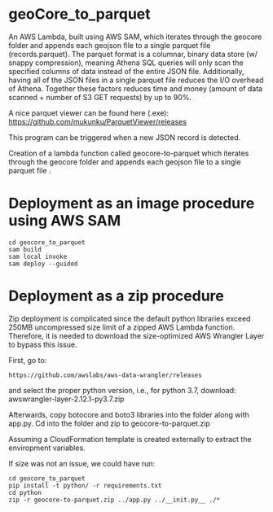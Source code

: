 # geoCore_to_parquet
An AWS Lambda, built using AWS SAM, which iterates through the geocore folder and appends each geojson file to a single parquet file (records.parquet). The parquet format is a columnar, binary data store (w/ snappy compression), meaning Athena SQL queries will only scan the specified columns of data instead of the entire JSON file. Additionally, having all of the JSON files in a single parquet file reduces the I/O overhead of Athena. Together these factors reduces time and money (amount of data scanned + number of S3 GET requests) by up to 90%.

A nice parquet viewer can be found here (.exe): https://github.com/mukunku/ParquetViewer/releases

This program can be triggered when a new JSON record is detected.

Creation of a lambda function called geocore-to-parquet which iterates through the geocore folder and appends each geojson file to a single parquet file . 

# Deployment as an image procedure using AWS SAM

```
cd geocore_to_parquet
sam build
sam local invoke
sam deploy --guided
```


# Deployment as a zip procedure

Zip deployment is complicated since the default python libraries exceed 250MB uncompressed size limit of a zipped AWS Lambda function. Therefore, it is needed to download the size-optimized AWS Wrangler Layer to bypass this issue.

First, go to:
```
https://github.com/awslabs/aws-data-wrangler/releases
```
and select the proper python version, i.e., for python 3.7, download: awswrangler-layer-2.12.1-py3.7.zip

Afterwards, copy botocore and boto3 libraries into the folder along with app.py. Cd into the folder and zip to geocore-to-parquet.zip

Assuming a CloudFormation template is created externally to extract the enviropment variables.

If size was not an issue, we could have run:

```
cd geocore_to_parquet
pip install -t python/ -r requirements.txt
cd python
zip -r geocore-to-parquet.zip ../app.py ../__init.py__ ./*
```
